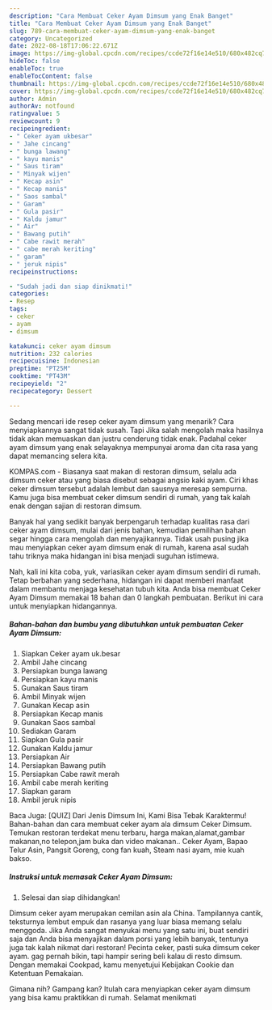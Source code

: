 ```yaml
---
description: "Cara Membuat Ceker Ayam Dimsum yang Enak Banget"
title: "Cara Membuat Ceker Ayam Dimsum yang Enak Banget"
slug: 789-cara-membuat-ceker-ayam-dimsum-yang-enak-banget
category: Uncategorized
date: 2022-08-18T17:06:22.671Z
image: https://img-global.cpcdn.com/recipes/ccde72f16e14e510/680x482cq70/ceker-ayam-dimsum-foto-resep-utama.jpg
hideToc: false
enableToc: true
enableTocContent: false
thumbnail: https://img-global.cpcdn.com/recipes/ccde72f16e14e510/680x482cq70/ceker-ayam-dimsum-foto-resep-utama.jpg
cover: https://img-global.cpcdn.com/recipes/ccde72f16e14e510/680x482cq70/ceker-ayam-dimsum-foto-resep-utama.jpg
author: Admin
authorAv: notfound
ratingvalue: 5
reviewcount: 9
recipeingredient:
- " Ceker ayam ukbesar"
- " Jahe cincang"
- " bunga lawang"
- " kayu manis"
- " Saus tiram"
- " Minyak wijen"
- " Kecap asin"
- " Kecap manis"
- " Saos sambal"
- " Garam"
- " Gula pasir"
- " Kaldu jamur"
- " Air"
- " Bawang putih"
- " Cabe rawit merah"
- " cabe merah keriting"
- " garam"
- " jeruk nipis"
recipeinstructions:

- "Sudah jadi dan siap dinikmati!"
categories:
- Resep
tags:
- ceker
- ayam
- dimsum

katakunci: ceker ayam dimsum 
nutrition: 232 calories
recipecuisine: Indonesian
preptime: "PT25M"
cooktime: "PT43M"
recipeyield: "2"
recipecategory: Dessert

---
```



Sedang mencari ide resep ceker ayam dimsum yang menarik? Cara menyiapkannya sangat tidak susah. Tapi Jika salah mengolah maka hasilnya tidak akan memuaskan dan justru cenderung tidak enak. Padahal ceker ayam dimsum yang enak selayaknya mempunyai aroma dan cita rasa yang dapat memancing selera kita.


KOMPAS.com - Biasanya saat makan di restoran dimsum, selalu ada dimsum ceker atau yang biasa disebut sebagai angsio kaki ayam. Ciri khas ceker dimsum tersebut adalah lembut dan sausnya meresap sempurna. Kamu juga bisa membuat ceker dimsum sendiri di rumah, yang tak kalah enak dengan sajian di restoran dimsum.

Banyak hal yang sedikit banyak berpengaruh terhadap kualitas rasa dari ceker ayam dimsum, mulai dari jenis bahan, kemudian pemilihan bahan segar hingga cara mengolah dan menyajikannya. Tidak usah pusing jika mau menyiapkan ceker ayam dimsum enak di rumah, karena asal sudah tahu triknya maka hidangan ini bisa menjadi suguhan istimewa.


Nah, kali ini kita coba, yuk, variasikan ceker ayam dimsum sendiri di rumah. Tetap berbahan yang sederhana, hidangan ini dapat memberi manfaat dalam membantu menjaga kesehatan tubuh kita. Anda bisa membuat Ceker Ayam Dimsum memakai 18 bahan dan 0 langkah pembuatan. Berikut ini cara untuk menyiapkan hidangannya.

<!--inarticleads1-->

##### Bahan-bahan dan bumbu yang dibutuhkan untuk pembuatan Ceker Ayam Dimsum:

1. Siapkan  Ceker ayam uk.besar
1. Ambil  Jahe cincang
1. Persiapkan  bunga lawang
1. Persiapkan  kayu manis
1. Gunakan  Saus tiram
1. Ambil  Minyak wijen
1. Gunakan  Kecap asin
1. Persiapkan  Kecap manis
1. Gunakan  Saos sambal
1. Sediakan  Garam
1. Siapkan  Gula pasir
1. Gunakan  Kaldu jamur
1. Persiapkan  Air
1. Persiapkan  Bawang putih
1. Persiapkan  Cabe rawit merah
1. Ambil  cabe merah keriting
1. Siapkan  garam
1. Ambil  jeruk nipis


Baca Juga: [QUIZ] Dari Jenis Dimsum Ini, Kami Bisa Tebak Karaktermu! Bahan-bahan dan cara membuat ceker ayam ala dimsum Ceker Dimsum. Temukan restoran terdekat menu terbaru, harga makan,alamat,gambar makanan,no telepon,jam buka dan video makanan.. Ceker Ayam, Bapao Telur Asin, Pangsit Goreng, cong fan kuah, Steam nasi ayam, mie kuah bakso. 

<!--inarticleads2-->

##### Instruksi untuk memasak Ceker Ayam Dimsum:


1. Selesai dan siap dihidangkan!

Dimsum ceker ayam merupakan cemilan asin ala China. Tampilannya cantik, teksturnya lembut empuk dan rasanya yang luar biasa memang selalu menggoda. Jika Anda sangat menyukai menu yang satu ini, buat sendiri saja dan Anda bisa menyajikan dalam porsi yang lebih banyak, tentunya juga tak kalah nikmat dari restoran! Pecinta ceker, pasti suka dimsum ceker ayam. gag pernah bikin, tapi hampir sering beli kalau di resto dimsum. Dengan memakai Cookpad, kamu menyetujui Kebijakan Cookie dan Ketentuan Pemakaian. 

Gimana nih? Gampang kan? Itulah cara menyiapkan ceker ayam dimsum yang bisa kamu praktikkan di rumah. Selamat menikmati
